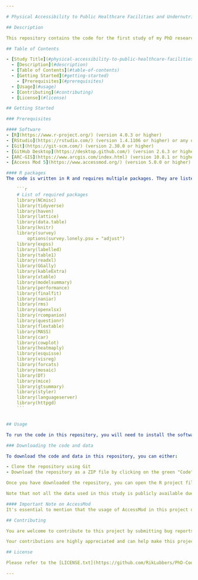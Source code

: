 ```yaml
---

# Physical Accessibility to Public Healthcare Facilities and Undernutrition in Children Under-5 in Uganda

## Description

This repository contains the code for the first study of my PhD research in the Global Health Unit at the University Medical Center Groningen (UMCG). Study 1 is an analysis of the impact of physical accessibility on undernutrition outcomes in children under-5 in Uganda.

## Table of Contents

- [Study Title](#physical-accessibility-to-public-healthcare-facilities-and-undernutrition-in-children-under-5-in-uganda)
  - [Description](#description)
  - [Table of Contents](#table-of-contents)
  - [Getting Started](#getting-started)
    - [Prerequisites](#prerequisites)
  - [Usage](#usage)
  - [Contributing](#contributing)
  - [License](#license)

## Getting Started

### Prerequisites

#### Software
- [R](https://www.r-project.org/) (version 4.0.3 or higher)
- [RStudio](https://rstudio.com/) (version 1.4.1106 or higher) or any other IDE for R
- [Git](https://git-scm.com/) (version 2.30.0 or higher)
- [GitHub Desktop](https://desktop.github.com/) (version 2.6.3 or higher) or any other Git client
- [ARC-GIS](https://www.arcgis.com/index.html) (version 10.8.1 or higher) or any other GIS software
- [Access Mod 5](https://www.accessmod.org/) (version 5.0.0 or higher)

#### R packages
The code is written in R and requires multiple packages. They are listed below:

    ```r
    # List of required packages
    library(NCmisc)
    library(tidyverse)
    library(haven)
    library(lattice)
    library(data.table)
    library(knitr)
    library(survey)
        options(survey.lonely.psu = "adjust")
    library(expss)
    library(labelled)
    library(table1)
    library(readxl)
    library(GGally)
    library(kableExtra)
    library(xtable)
    library(modelsummary)
    library(performance)
    library(finalfit)
    library(naniar)
    library(rms)
    library(openxlsx)
    library(rcompanion)
    library(questionr)
    library(flextable)
    library(MASS)
    library(car)
    library(cowplot)
    library(heatmaply)
    library(esquisse)
    library(visreg)
    library(forcats)
    library(mosaic)
    library(DT)
    library(mice)
    library(gtsummary)
    library(styler)
    library(languageserver)
    library(httpgd)
    ```


## Usage

To run the code in this repository, you will need to install the software above and download the code and data. The following sections explain how to do this.:

### Downloading the code and data

To download the code and data in this repository, you can either:

- Clone the repository using Git
- Download the repository as a ZIP file by clicking on the green "Code" button on the repository homepage and selecting "Download ZIP"

Once you have downloaded the repository, you can open the R project file (`PhD-Code.Rproj`) in RStudio and run the code in the various R scripts.

Note that not all the data used in this study is publicly available due to licensing. For an overview of all the datasets see [here](https://github.com/RikLubbers/PhD-Code/blob/main/Study_1/DATA/Data_overview.md). The data that is publicly available can be downloaded from the links provided in the file. The data that is not publicly available can be requested from the respective sources as listed.

#### Important Note on AccessMod
It's essential to mention that the usage of AccessMod in this project does not allow for a fully reproducible workflow. AccessMod is an external tool that requires manual input and customization based on data. While the code provided can reproduce the models given the travel time data, the travel time data itself cannot be reproduced without manual input.

## Contributing

You are welcome to contribute to this project by submitting bug reports, suggesting improvements, or sending pull requests. However, it is advisable to first contact the project owner, Rik Lubbers, at [r.u.lubbers@rug.nl](mailto:r.u.lubbers@rug.nl) or [r.u.lubbers@umcg.nl](mailto:r.u.lubbers@umcg.nl) to discuss your ideas or changes before making any contributions. Please feel free to contribute to the discussion board as well.

Your contributions are highly appreciated and can help make this project better. Please follow the guidelines and best practices for contributing outlined in the [CONTRIBUTING.md](https://github.com/RikLubbers/PhD-Code/blob/main/CONTRIBUTING.md) file.

## License

Please refer to the [LICENSE.txt](https://github.com/RikLubbers/PhD-Code/blob/main/LICENSE.txt) file in the top directory for details.

---
```

